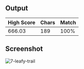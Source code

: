 ## Output

| High Score | Chars | Match |
| ---------- | ----- | ----- |
| 666.03     | 189   | 100%  |

## Screenshot

![7-leafy-trail](screenshot.png)

